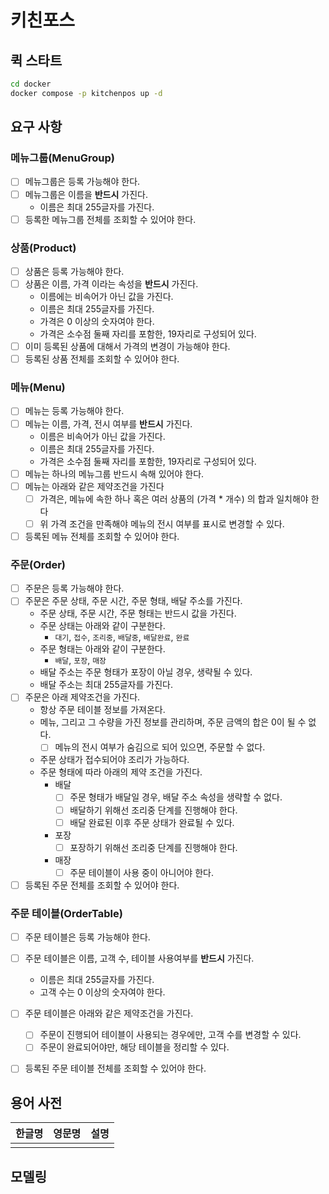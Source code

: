 # 키친포스

## 퀵 스타트

```sh
cd docker
docker compose -p kitchenpos up -d
```

## 요구 사항
### 메뉴그룹(MenuGroup)
- [ ] 메뉴그룹은 등록 가능해야 한다.
- [ ] 메뉴그룹은 이름을 **반드시** 가진다.
    - 이름은 최대 255글자를 가진다.
- [ ] 등록한 메뉴그룹 전체를 조회할 수 있어야 한다.
### 상품(Product)
- [ ] 상품은 등록 가능해야 한다.
- [ ] 상품은 이름, 가격 이라는 속성을 **반드시** 가진다.
    - 이름에는 비속어가 아닌 값을 가진다.
    - 이름은 최대 255글자를 가진다.
    - 가격은 0 이상의 숫자여야 한다.
    - 가격은 소수점 둘째 자리를 포함한, 19자리로 구성되어 있다.  
- [ ] 이미 등록된 상품에 대해서 가격의 변경이 가능해야 한다.
- [ ] 등록된 상품 전체를 조회할 수 있어야 한다.
### 메뉴(Menu)
- [ ] 메뉴는 등록 가능해야 한다.
- [ ] 메뉴는 이름, 가격, 전시 여부를 **반드시** 가진다.
  - 이름은 비속어가 아닌 값을 가진다.
  - 이름은 최대 255글자를 가진다.
  - 가격은 소수점 둘째 자리를 포함한, 19자리로 구성되어 있다.
- [ ] 메뉴는 하나의 메뉴그룹 반드시 속해 있어야 한다.
- [ ] 메뉴는 아래와 같은 제약조건을 가진다
  - [ ] 가격은, 메뉴에 속한 하나 혹은 여러 상품의 (가격 * 개수) 의 합과 일치해야 한다 
  - [ ] 위 가격 조건을 만족해야 메뉴의 전시 여부를 표시로 변경할 수 있다.
- [ ] 등록된 메뉴 전체를 조회할 수 있어야 한다.
### 주문(Order)
- [ ] 주문은 등록 가능해야 한다.
- [ ] 주문은 주문 상태, 주문 시간, 주문 형태, 배달 주소를 가진다.
  - 주문 상태, 주문 시간, 주문 형태는 반드시 값을 가진다.
  - 주문 상태는 아래와 같이 구분한다.
    - `대기`, `접수`, `조리중`, `배달중`, `배달완료`, `완료`
  - 주문 형태는 아래와 같이 구분한다.
    - `배달`, `포장`, `매장`
  - 배달 주소는 주문 형태가 포장이 아닐 경우, 생략될 수 있다.
  - 배달 주소는 최대 255글자를 가진다.
- [ ] 주문은 아래 제약조건을 가진다.
  - 항상 주문 테이블 정보를 가져온다.
  - 메뉴, 그리고 그 수량을 가진 정보를 관리하며, 주문 금액의 합은 0이 될 수 없다.
    - [ ] 메뉴의 전시 여부가 숨김으로 되어 있으면, 주문할 수 없다.
  - 주문 상태가 접수되어야 조리가 가능하다.
  - 주문 형태에 따라 아래의 제약 조건을 가진다.
    - 배달
      - [ ] 주문 형태가 배달일 경우, 배달 주소 속성을 생략할 수 없다.
      - [ ] 배달하기 위해선 조리중 단계를 진행해야 한다.
      - [ ] 배달 완료된 이후 주문 상태가 완료될 수 있다.
    - 포장
      - [ ] 포장하기 위해선 조리중 단계를 진행해야 한다.
    - 매장
      - [ ] 주문 테이블이 사용 중이 아니어야 한다.
- [ ] 등록된 주문 전체를 조회할 수 있어야 한다.
### 주문 테이블(OrderTable)
- [ ] 주문 테이블은 등록 가능해야 한다.
- [ ] 주문 테이블은 이름, 고객 수, 테이블 사용여부를 **반드시** 가진다.
  - 이름은 최대 255글자를 가진다.
  - 고객 수는 0 이상의 숫자여야 한다.
- [ ] 주문 테이블은 아래와 같은 제약조건을 가진다.
  - [ ] 주문이 진행되어 테이블이 사용되는 경우에만, 고객 수를 변경할 수 있다.
  - [ ] 주문이 완료되어야만, 해당 테이블을 정리할 수 있다.
- [ ] 등록된 주문 테이블 전체를 조회할 수 있어야 한다. 


## 용어 사전

| 한글명 | 영문명 | 설명 |
| --- | --- | --- |
|  |  |  |

## 모델링
